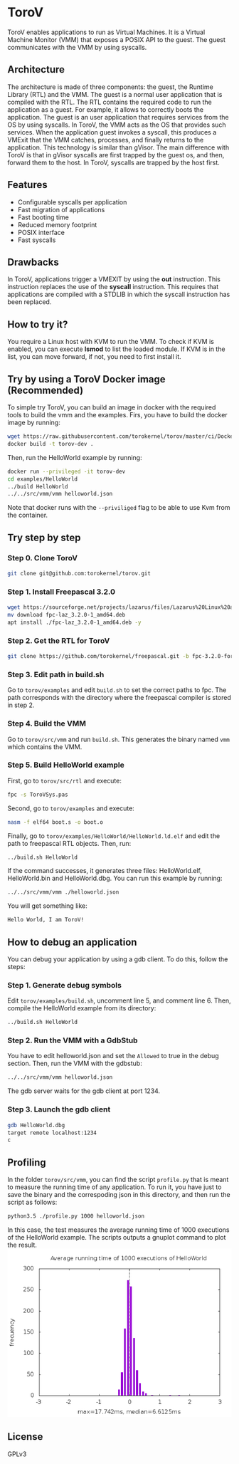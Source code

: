 # ToroV
ToroV enables applications to run as Virtual Machines. It is a Virtual Machine Monitor (VMM) that exposes a POSIX API to the guest. The guest communicates with the VMM by using syscalls.

## Architecture
The architecture is made of three components: the guest, the Runtime Library (RTL) and the VMM. The guest is a normal user application that is compiled with the RTL. The RTL contains the required code to run the application as a guest. For example, it allows to correctly boots the application. The guest is an user application that requires services from the OS by using syscalls. In ToroV, the VMM acts as the OS that provides such services. When the application guest invokes a syscall, this produces a VMExit that the VMM catches, processes, and finally returns to the application. This technology is similar than gVisor. The main difference with ToroV is that in gVisor syscalls are first trapped by the guest os, and then, forward them to the host. In ToroV, syscalls are trapped by the host first.

## Features
- Configurable syscalls per application
- Fast migration of applications
- Fast booting time
- Reduced memory footprint
- POSIX interface
- Fast syscalls

## Drawbacks
In ToroV, applications trigger a VMEXIT by using the **out** instruction. This instruction replaces the use of the **syscall** instruction. This requires that applications are compiled with a STDLIB in which the syscall instruction has been replaced.

## How to try it?
You require a Linux host with KVM to run the VMM. To check if KVM is enabled, you can execute **lsmod** to list the loaded module. If KVM is in the list, you can move forward, if not, you need to first install it.

## Try by using a ToroV Docker image (Recommended)
To simple try ToroV, you can build an image in docker with the required tools to build the vmm and the examples. Firs, you have to build the docker image by running:
```bash
wget https://raw.githubusercontent.com/torokernel/torov/master/ci/Dockerfile
docker build -t torov-dev .
```
Then, run the HelloWorld example by running:
```bash
docker run --privileged -it torov-dev
cd examples/HelloWorld
../build HelloWorld
../../src/vmm/vmm helloworld.json
```
Note that docker runs with the `--priviliged` flag to be able to use Kvm from the container.

## Try step by step
### Step 0. Clone ToroV
```bash
git clone git@github.com:torokernel/torov.git
```
### Step 1. Install Freepascal 3.2.0
```bash
wget https://sourceforge.net/projects/lazarus/files/Lazarus%20Linux%20amd64%20DEB/Lazarus%202.0.10/fpc-laz_3.2.0-1_amd64.deb/download
mv download fpc-laz_3.2.0-1_amd64.deb
apt install ./fpc-laz_3.2.0-1_amd64.deb -y
```
### Step 2. Get the RTL for ToroV
```bash
git clone https://github.com/torokernel/freepascal.git -b fpc-3.2.0-for-torov fpc-3.2.0-for-torov
```
### Step 3. Edit path in build.sh
Go to `torov/examples` and edit `build.sh` to set the correct paths to fpc. The path corresponds with the directory where the freepascal compiler is stored in step 2.

### Step 4. Build the VMM
Go to `torov/src/vmm` and run `build.sh`. This generates the binary named `vmm` which contains the VMM.

### Step 5. Build HelloWorld example
First, go to `torov/src/rtl` and execute:
```bash
fpc -s ToroVSys.pas
```
Second, go to `torov/examples` and execute:
```bash
nasm -f elf64 boot.s -o boot.o
```
Finally, go to `torov/examples/HelloWorld/HelloWorld.ld.elf` and edit the path to freepascal RTL objects. Then, run:
```bash
../build.sh HelloWorld
```
If the command successes, it generates three files: HelloWorld.elf, HelloWorld.bin and HelloWorld.dbg. You can run this example by running:
```bash
../../src/vmm/vmm ./helloworld.json
```
You will get something like:
```bash
Hello World, I am ToroV!
```
## How to debug an application
You can debug your application by using a gdb client. To do this, follow the steps:
### Step 1. Generate debug symbols
Edit `torov/examples/build.sh`, uncomment line 5, and comment line 6. Then, compile the HelloWorld example from its directory:
```bash
../build.sh HelloWorld
```
### Step 2. Run the VMM with a GdbStub
You have to edit helloworld.json and set the `Allowed` to true in the debug section. Then, run the VMM with the gdbstub:
```bash
../../src/vmm/vmm helloworld.json
```
The gdb server waits for the gdb client at port 1234.
### Step 3. Launch the gdb client
```bash
gdb HelloWorld.dbg
target remote localhost:1234
c
```
## Profiling
In the folder `torov/src/vmm`, you can find the script `profile.py` that is meant to measure the running time of any application. To run it, you have just to save the binary and the correspoding json in this directory, and then run the script as follows:
```bash
python3.5 ./profile.py 1000 helloworld.json
```
In this case, the test measures the average running time of 1000 executions of the HelloWorld example. The scripts outputs a gnuplot command to plot the result.
![plot](https://github.com/torokernel/torov/raw/master/examples/HelloWorld/HelloWorld.png)
## License
GPLv3

